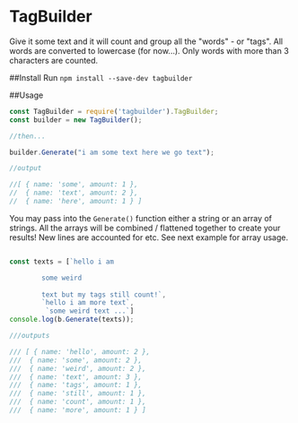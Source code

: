 # TagBuilder

Give it some text and it will count and group all the "words" - or "tags". All words are converted to lowercase (for now...). Only words with more than 3 characters are counted.

##Install
Run ```npm install --save-dev tagbuilder```

##Usage
```javascript
const TagBuilder = require('tagbuilder').TagBuilder;
const builder = new TagBuilder();

//then...

builder.Generate("i am some text here we go text");

//output

//[ { name: 'some', amount: 1 },
//  { name: 'text', amount: 2 },
//  { name: 'here', amount: 1 } ]
```
You may pass into the ```Generate()``` function either a string or an array of strings. All the arrays will be combined / flattened together to create your results! New lines are accounted for etc. See next example for array usage.

```javascript

const texts = [`hello i am

        some weird
        
        text but my tags still count!`,
        `hello i am more text`,
         `some weird text ...`]
console.log(b.Generate(texts));

///outputs

/// [ { name: 'hello', amount: 2 },
///  { name: 'some', amount: 2 },
///  { name: 'weird', amount: 2 },
///  { name: 'text', amount: 3 },
///  { name: 'tags', amount: 1 },
///  { name: 'still', amount: 1 },
///  { name: 'count', amount: 1 },
///  { name: 'more', amount: 1 } ]

```
